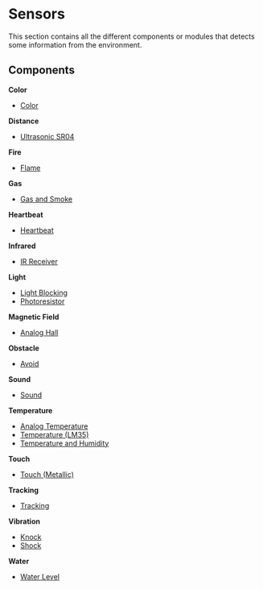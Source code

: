 # Sensors
This section contains all the different components or modules that detects some information from the environment.

## Components

**Color**

* [Color](./Color)

**Distance**

* [Ultrasonic SR04](./Ultrasonic%20SR04)

**Fire**

* [Flame](./Flame)

**Gas**

* [Gas and Smoke](./Gas%20and%20Smoke)

**Heartbeat**

* [Heartbeat](./Heartbeat)

**Infrared**

* [IR Receiver](./IR%20Receiver)

**Light**

* [Light Blocking](./Light%20Blocking)
* [Photoresistor](./Photoresistor)

**Magnetic Field**

* [Analog Hall](./Analog%20Hall)

**Obstacle**

* [Avoid](./Avoid)

**Sound**

* [Sound](./Sound)

**Temperature**

* [Analog Temperature](./Analog%20Temperature)
* [Temperature (LM35)](./Temperature%20%28LM35%29)
* [Temperature and Humidity](./Temperature%20and%20Humidity)

**Touch**

* [Touch (Metallic)](./Touch%20%28Metallic%29)

**Tracking**

* [Tracking](./Tracking)

**Vibration**

* [Knock](./Knock)
* [Shock](./Shock)

**Water**

* [Water Level](./Water%20Level)
